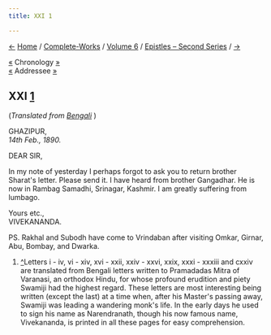 ```yaml
---
title: XXI 1

---
```

<div>

[←](020_sir.htm) [Home](../../../index.htm) /
[Complete-Works](../../complete_works.htm) / [Volume
6](../volume_6_contents.htm) / [Epistles – Second
Series](epistles_second_series_contents.htm) / [→](022_sir.htm)

  

[«](020_sir.htm) Chronology
[»](../../volume_7/epistles_third_series/04_sir.htm)  
[«](020_sir.htm) Addressee [»](022_sir.htm)

## XXI [1](#fn1)

(*Translated from [Bengali](b6030e6021.pdf)* )

GHAZIPUR,  
*14th Feb., 1890.*

DEAR SIR,

In my note of yesterday I perhaps forgot to ask you to return brother
Sharat's letter. Please send it. I have heard from brother Gangadhar. He
is now in Rambag Samadhi, Srinagar, Kashmir. I am greatly suffering from
lumbago.

Yours etc.,  
VIVEKANANDA.

PS. Rakhal and Subodh have come to Vrindaban after visiting Omkar,
Girnar, Abu, Bombay, and Dwarka.

1.  [^](#txt1)Letters i - iv, vi - xiv, xvi - xxii, xxiv - xxvi, xxix,
    xxxi - xxxiii and cxxiv are translated from Bengali letters written
    to Pramadadas Mitra of Varanasi, an orthodox Hindu, for whose
    profound erudition and piety Swamiji had the highest regard. These
    letters are most interesting being written (except the last) at a
    time when, after his Master's passing away, Swamiji was leading a
    wandering monk's life. In the early days he used to sign his name as
    Narendranath, though his now famous name, Vivekananda, is printed in
    all these pages for easy comprehension.

</div>
